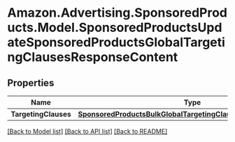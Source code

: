 # Amazon.Advertising.SponsoredProducts.Model.SponsoredProductsUpdateSponsoredProductsGlobalTargetingClausesResponseContent

## Properties

Name | Type | Description | Notes
------------ | ------------- | ------------- | -------------
**TargetingClauses** | [**SponsoredProductsBulkGlobalTargetingClauseOperationResponse**](SponsoredProductsBulkGlobalTargetingClauseOperationResponse.md) |  | 

[[Back to Model list]](../README.md#documentation-for-models) [[Back to API list]](../README.md#documentation-for-api-endpoints) [[Back to README]](../README.md)

